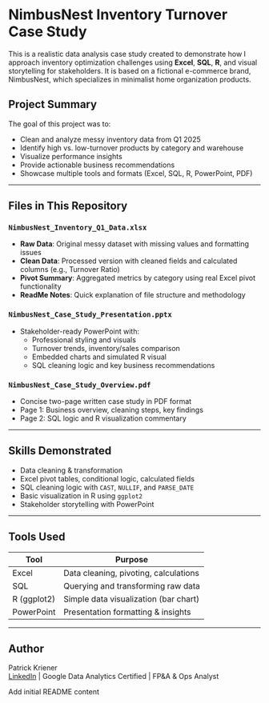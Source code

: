 # NimbusNest Inventory Turnover Case Study

This is a realistic data analysis case study created to demonstrate how I approach inventory optimization challenges using **Excel**, **SQL**, **R**, and visual storytelling for stakeholders. It is based on a fictional e-commerce brand, NimbusNest, which specializes in minimalist home organization products.

## Project Summary

The goal of this project was to:
- Clean and analyze messy inventory data from Q1 2025
- Identify high vs. low-turnover products by category and warehouse
- Visualize performance insights
- Provide actionable business recommendations
- Showcase multiple tools and formats (Excel, SQL, R, PowerPoint, PDF)

---

## Files in This Repository

### `NimbusNest_Inventory_Q1_Data.xlsx`
- **Raw Data**: Original messy dataset with missing values and formatting issues
- **Clean Data**: Processed version with cleaned fields and calculated columns (e.g., Turnover Ratio)
- **Pivot Summary**: Aggregated metrics by category using real Excel pivot functionality
- **ReadMe Notes**: Quick explanation of file structure and methodology

### `NimbusNest_Case_Study_Presentation.pptx`
- Stakeholder-ready PowerPoint with:
  - Professional styling and visuals
  - Turnover trends, inventory/sales comparison
  - Embedded charts and simulated R visual
  - SQL cleaning logic and key business recommendations

### `NimbusNest_Case_Study_Overview.pdf`
- Concise two-page written case study in PDF format
- Page 1: Business overview, cleaning steps, key findings
- Page 2: SQL logic and R visualization commentary

---

## Skills Demonstrated
- Data cleaning & transformation
- Excel pivot tables, conditional logic, calculated fields
- SQL cleaning logic with `CAST`, `NULLIF`, and `PARSE_DATE`
- Basic visualization in R using `ggplot2`
- Stakeholder storytelling with PowerPoint

---

## Tools Used
| Tool       | Purpose                              |
|------------|--------------------------------------|
| Excel      | Data cleaning, pivoting, calculations |
| SQL        | Querying and transforming raw data   |
| R (ggplot2)| Simple data visualization (bar chart)|
| PowerPoint | Presentation formatting & insights   |

---

## Author
Patrick Kriener  
[LinkedIn](https://www.linkedin.com/in/patrick-kriener-974927b0/) | Google Data Analytics Certified | FP&A & Ops Analyst

Add initial README content
